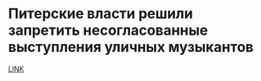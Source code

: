 # Питерские власти решили запретить несогласованные выступления уличных музыкантов



[LINK](https://varlamov.ru/3090970.html)
